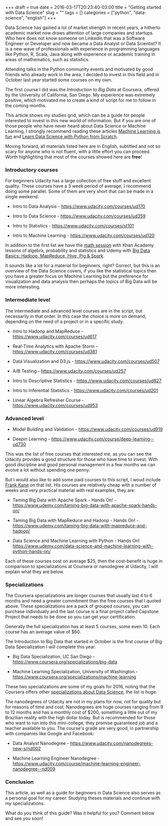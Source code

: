 +++ 
draft = true
date = 2016-03-17T20:23:40-03:00
title = "Getting started with Data Science"
slug = "" 
tags = []
categories = ["python", "data-science", "english"]
+++

Data Science has gained a lot of market strength in recent years, a hitherto academic market now draws attention of large companies and startups.
Who here does not know someone on Linkedin that was a Software Engineer or Developer and now became a Data Analyst or Data Scientist?
It is a new wave of professionals with experience in programming languages like Python, R, Scala, Java along with experience or academic training in areas of mathematics, such as statistics.

Attending talks in the Python community events and motivated by good friends who already work in the area, I decided to invest in this field and in October last year started some courses on my own.

The first course I did was the *Introduction to Big Data* at Coursera, offered by the University of California, San Diego. My experience was extremely positive, which motivated me to create a kind of script for me to follow in the coming months.

This article shows my studies grid, which can be a guide for people interested to invest in this new world of information. But if you are one of those people who have never heard about Data Science or Machine Learning, I strongly recommend reading these articles [Machine Learning is fun](https://medium.com/@ageitgey/machine-learning-is-fun-80ea3ec3c471#.zcy0625w8) and [Learn Data Science with Python from Scratch](http://www.analyticsvidhya.com/blog/2016/01/complete-tutorial-learn-data-science-python-scratch-2).

Moving forward, all materials listed here are in English, subtitled and not so scary for anyone who is not fluent, with a little effort you can proceed. Worth highlighting that most of the courses showed here are **free**!


### Introductory courses

For beginners Udacity has a large collection of free stuff and excellent quality. These courses have a 3 week period of average, I recommend doing some parallel. Some of them are very short that can be made in a single weekend.

* Intro to Data Analysis - https://www.udacity.com/courses/ud170

* Intro to Data Science - https://www.udacity.com/courses/ud359

* Intro to Statistics - https://www.udacity.com/courses/st101

* Intro to Machine Learning - https://www.udacity.com/courses/ud120

In addition to the first list we have the [math session](https://khanacademy.org/math) with Khan Academy lessons of algebra, probability and statistics and Udemy with [Big Data Basics: Hadoop, MapReduce, Hive, Pig & Spark](https://www.udemy.com/big-data-basics-hadoop-mapreduce-hive-pig-spark/).

It sounds like a lot for a material for beginners, right? Correct, but this is an overview of the Data Science covers, if you like the statistical topics then you have a greater focus on Machine Learning but the preference for visualization and data analysis then perhaps the topics of Big Data will be more interesting.

### Intermediate level

The intermediate and advanced level courses are in the script, but necessarily in that order. In this case the choice is more on demand, depending on the need of a project or in a specific study.

* Intro to Hadoop and MapReduce - https://www.udacity.com/courses/ud617

* Real-Time Analytics with Apache Storm -  https://www.udacity.com/courses/ud381

* Data Visualization and D3.js - https://www.udacity.com/courses/ud507

* A/B Testing - https://www.udacity.com/courses/ud257

* Intro to Descriptive Statistics - https://www.udacity.com/courses/ud827

* Intro to Inferential Statistics - https://www.udacity.com/courses/ud201

* Linear Algebra Refresher Course - https://www.udacity.com/courses/ud953


### Advanced level

* Model Building and Validation - https://www.udacity.com/courses/ud919

* Deepin Learning - https://www.udacity.com/course/deep-learning--ud730

This was the list of free courses that interested me, as you can see the Udacity provides a good structure for those who have time to invest. With good discipline and good personal management in a few months we can evolve a lot without spending one penny.

But I would also like to add some paid courses to this script, I woud include [Frank Kane](https://www.udemy.com/user/frankkane/) on that list. His courses are relatively cheap with a number of weeks and very practical material with real examples, they are:

* Taming Big Data with Apache Spark - Hands On! - https://www.udemy.com/taming-big-data-with-apache-spark-hands-on/

* Taming Big Data with MapReduce and Hadoop - Hands On! - https://www.udemy.com/taming-big-data-with-mapreduce-and-hadoop/

* Data Science and Machine Learning with Python - Hands On! https://www.udemy.com/data-science-and-machine-learning-with-python-hands-on/

Each of these courses cost on average $25, then the cost-benefit is huge in comparison to specializations at Coursera or nanodegree at Udacity, I will explain what they are below.

### Specializations

The Coursera specializations are longer courses that usually last 4 to 6 months and need a greater commitment than the free courses that I quoted above. These specializations are a pack of grouped courses, you can purchase individually and the last course is a final project called Capstone Project that needs to be done so you can get your certification.

Generally the full specialization has at least 5 courses, some even 10. Each course has an average value of $60.

The Introduction to Big Data that started in October is the first course of Big Data Specialization I will complete this year.

* Big Data Specialization, UC San Diego - https://www.coursera.org/specializations/big-data

* Machine Learning Specialization, University of Washington - https://www.coursera.org/specializations/machine-learning

These two specializations are some of my goals for 2016, noting that the Coursera offers other [specializations about Data Science](https://www.coursera.org/browse/data-science), the list is huge.

The nanodegrees of Udacity are not in my plans for now, not for quality but for reasons of time and cost. Nanodegrees are huge courses ranging from 9 to 12 months and has a monthly cost of $200, something a little out of my Brazilian reality with the high dollar today. But is recommended for those who want to run into this mini-college, they promise guaranteed job and a teacher available to you. The course's grade are very good, in partnership with companies like Google and Facebook:

* Data Analyst Nanodegree - https://www.udacity.com/nanodegrees-new-s/nd002

* Machine Learning Engineer Nanodegree - https://www.udacity.com/course/machine-learning-engineer-nanodegree--nd009


### Conclusion

This article, as well as a guide for beginners in Data Science also serves as a personal goal for my career. Studying theses materials and continue with my specializations.

What do you think of this guide? Was it helpful for you? Comment below and see you soon!
